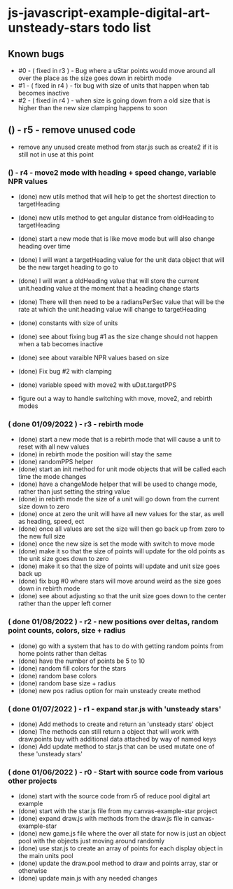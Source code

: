 # js-javascript-example-digital-art-unsteady-stars todo list

<!-- Maintenance -->

## Known bugs
* #0 - ( fixed in r3 ) - Bug where a uStar points would move around all over the place as the size goes down in rebirth mode
* #1 - ( fixed in r4 ) - fix bug with size of units that happen when tab becomes inactive
* #2 - ( fixed in r4 ) - when size is going down from a old size that is higher than the new size clamping happens to soon

## () - r5 - remove unused code
* remove any unused create method from star.js such as create2 if it is still not in use at this point

<!-- Additional Features -->

### () - r4 - move2 mode with heading + speed change, variable NPR values
* (done) new utils method that will help to get the shortest direction to targetHeading
* (done) new utils method to get angular distance from oldHeading to targetHeading
* (done) start a new mode that is like move mode but will also change heading over time
* (done) I will want a targetHeading value for the unit data object that will be the new target heading to go to
* (done) I will want a oldHeading value that will store the current unit.heading value at the moment that a heading change starts
* (done) There will then need to be a radiansPerSec value that will be the rate at which the unit.heading value will change to targetHeading
* (done) constants with size of units
* (done) see about fixing bug #1 as the size change should not happen when a tab becomes inactive
* (done) see about varaible NPR values based on size
* (done) Fix bug #2 with clamping
* (done) variable speed with move2 with uDat.targetPPS

* figure out a way to handle switching with move, move2, and rebirth modes

### ( done 01/09/2022 ) - r3 - rebirth mode
* (done) start a new mode that is a rebirth mode that will cause a unit to reset with all new values
* (done) in rebirth mode the position will stay the same
* (done) randomPPS helper
* (done) start an init method for unit mode objects that will be called each time the mode changes
* (done) have a changeMode helper that will be used to change mode, rather than just setting the string value
* (done) in rebirth mode the size of a unit will go down from the current size down to zero
* (done) once at zero the unit will have all new values for the star, as well as heading, speed, ect
* (done) once all values are set the size will then go back up from zero to the new full size
* (done) once the new size is set the mode with switch to move mode
* (done) make it so that the size of points will update for the old points as the unit size goes down to zero
* (done) make it so that the size of points will update and unit size goes back up
* (done) fix bug #0 where stars will move around weird as the size goes down in rebirth mode
* (done) see about adjusting so that the unit size goes down to the center rather than the upper left corner

<!-- General Idea or MVP of Project done -->

### ( done 01/08/2022 ) - r2 - new positions over deltas, random point counts, colors, size + radius
* (done) go with a system that has to do with getting random points from home points rather than deltas
* (done) have the number of points be 5 to 10
* (done) random fill colors for the stars
* (done) random base colors
* (done) random base size + radius
* (done) new pos radius option for main unsteady create method

### ( done 01/07/2022 ) - r1 - expand star.js with 'unsteady stars'
* (done) Add methods to create and return an 'unsteady stars' object
* (done) The methods can still return a object that will work with draw.points buy with additional data attached by way of named keys
* (done) Add update method to star.js that can be used mutate one of these 'unsteady stars'

### ( done 01/06/2022 ) - r0 - Start with source code from various other projects
* (done) start with the source code from r5 of reduce pool digital art example
* (done) start with the star.js file from my canvas-example-star project
* (done) expand draw.js with methods from the draw.js file in canvas-example-star
* (done) new game.js file where the over all state for now is just an object pool with the objects just moving around randomly
* (done) use star.js to create an array of points for each display object in the main units pool
* (done) update the draw.pool method to draw and points array, star or otherwise
* (done) update main.js with any needed changes
